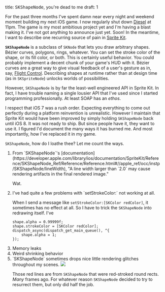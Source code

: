 title: <tt>SKShapeNode</tt>, you're dead to me
draft: 1

For the past three months I've spent damn near every night and weekend moment building my next iOS game. I now regularly shut down [Diesel](http://www.diesel-cafe.com) at 11pm. The game is my most ambitious project yet and I'm having a blast making it. I've not got anything to announce just yet. Soon! In the meantime, I want to describe one recurring source of pain in [Sprite Kit](https://developer.apple.com/library/ios/documentation/GraphicsAnimation/Conceptual/SpriteKit_PG/Introduction/Introduction.html).

**`SKShapeNode`** is a subclass of `SKNode` that lets you draw arbitrary shapes. Bézier curves, polygons, rings, whatever. You can set the stroke color of the shape, or its fill color, or both. This is certainly useful behavior. You could probably implement a decent chunk of your game's HUD with it. Bézier curves are a great way to give visual feedback of a user's gesture as in, say, [Flight Control](https://itunes.apple.com/us/app/flight-control/id306220440?at=11l7vX&ct=sartak-shape). Describing shapes at runtime rather than at design time (as in `SKSpriteNode`) unlocks worlds of possibilities.

However, `SKShapeNode` is by far the least-well engineered API in Sprite Kit. In fact, I have trouble naming a single lousier API that I've used since I started programming professionally. At least SOAP has an _ethos_.

I respect that iOS 7 was a rush order. Expecting everything to come out perfectly during a platform reinvention is unrealistic. However I maintain that Sprite Kit would have been improved by simply holding `SKShapeNode` back until iOS 8. It was not ready to ship. But since people have it, they want to use it. I figured I'd document the many ways it has burned me. And most importantly, how I've replaced it in my game.

`SKShapeNode`, how do I loathe thee? Let me count the ways.

<ol markdown="1">

<li>
<p>From `SKShapeNode`'s [documentation](https://developer.apple.com/library/ios/documentation/SpriteKit/Reference/SKShapeNode_Ref/Reference/Reference.html#//apple_ref/occ/instp/SKShapeNode/lineWidth), "A line width larger than `2.0` may cause rendering artifacts in the final rendered image."</p>

<p>Wat.</p>
</li>

<li>
I've had quite a few problems with `setStrokeColor:` not working at all.

When I send a message like `setStrokeColor:[SKColor redColor]`, it sometimes has no effect at all. So I have to trick the `SKShapeNode` into redrawing itself. I've 

    shape.alpha = 0.99999f;
    shape.strokeColor = [SKColor redColor];
    dispatch_async(dispatch_get_main_queue(), ^{
        shape.alpha = 1;
    });

</li>

<li>
Memory leaks
</li>

<li>
Weird shrinking behavior
</li>

<li>
`SKShapeNode` sometimes drops nice little rendering glitches throughout my scenes.

<img src="/img/blog/skshapenode-youre-dead-to-me/detritus.png">

Those red lines are from `SKShapeNode` that were red-stroked round rects. _Many_ frames ago. For whatever reason `SKShapeNode` decided to try to resurrect them, but only did half the job.
</ol>
